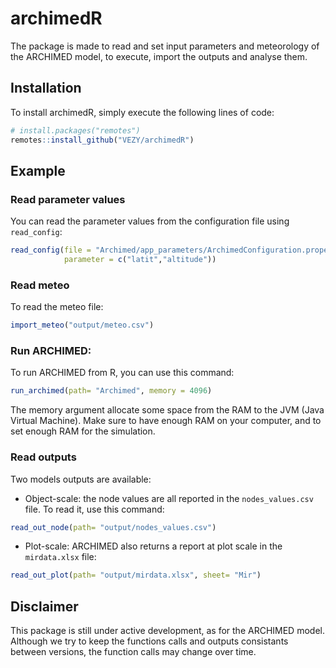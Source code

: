 
<!-- README.md is generated from README.Rmd. Please edit that file -->

# archimedR

The package is made to read and set input parameters and meteorology of
the ARCHIMED model, to execute, import the outputs and analyse them.

## Installation

To install archimedR, simply execute the following lines of code:

``` r
# install.packages("remotes")
remotes::install_github("VEZY/archimedR")
```

## Example

### Read parameter values

You can read the parameter values from the configuration file using
`read_config`:

``` r
read_config(file = "Archimed/app_parameters/ArchimedConfiguration.properties",
            parameter = c("latit","altitude"))
```

### Read meteo

To read the meteo file:

``` r
import_meteo("output/meteo.csv")
```

### Run ARCHIMED:

To run ARCHIMED from R, you can use this command:

``` r
run_archimed(path= "Archimed", memory = 4096)
```

The memory argument allocate some space from the RAM to the JVM (Java
Virtual Machine). Make sure to have enough RAM on your computer, and to
set enough RAM for the simulation.

### Read outputs

Two models outputs are available:

  - Object-scale: the node values are all reported in the
    `nodes_values.csv` file. To read it, use this command:

<!-- end list -->

``` r
read_out_node(path= "output/nodes_values.csv")
```

  - Plot-scale: ARCHIMED also returns a report at plot scale in the
    `mirdata.xlsx` file:

<!-- end list -->

``` r
read_out_plot(path= "output/mirdata.xlsx", sheet= "Mir")
```

## Disclaimer

This package is still under active development, as for the ARCHIMED
model. Although we try to keep the functions calls and outputs
consistants between versions, the function calls may change over time.
